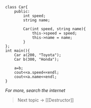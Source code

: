 
```
class Car{
	public:
		int speed;
		string name;
		
		Car(int speed, string name){
		    this->speed = speed;
		    this->name = name;
		}
};
int main(){
	Car a(200, "Toyota");
	Car b(300, "Honda");

	a=b;
	cout<<a.speed<<endl;
	cout<<a.name<<endl;
}
```

*For more, search the internet*




> Next topic -> [[Destructor]]